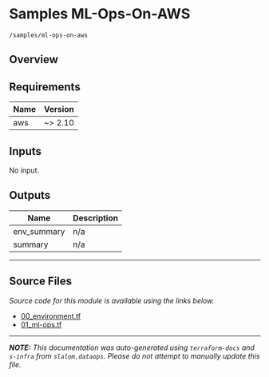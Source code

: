
# Samples ML-Ops-On-AWS

`/samples/ml-ops-on-aws`

## Overview


## Requirements

| Name | Version |
|------|---------|
| aws | ~> 2.10 |

## Inputs

No input.

## Outputs

| Name | Description |
|------|-------------|
| env\_summary | n/a |
| summary | n/a |

---------------------

## Source Files

_Source code for this module is available using the links below._

* [00_environment.tf](https://github.com/slalom-ggp/dataops-infra/tree/master//samples/ml-ops-on-aws/00_environment.tf)
* [01_ml-ops.tf](https://github.com/slalom-ggp/dataops-infra/tree/master//samples/ml-ops-on-aws/01_ml-ops.tf)

---------------------

_**NOTE:** This documentation was auto-generated using
`terraform-docs` and `s-infra` from `slalom.dataops`.
Please do not attempt to manually update this file._
